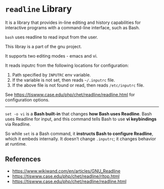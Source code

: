 # `readline` Library

It is a library that provides in-line editing and history capabilities for interactive programs with a command-line interface, such as Bash.

`bash` uses readline to read input from the user.

This libray is a part of the gnu project.

It supports two editing modes - emacs and vi.

It reads inputrc from the following locations for configuration:
1. Path specified by `INPUTRC` env variable.
2. If the variable is not set, then reads `~/.inputrc` file.
3. If the above file is not found or read, then reads `/etc/inputrc` file.

See https://tiswww.case.edu/php/chet/readline/readline.html for configuration options.

---
`set -o vi` is a **Bash built-in** that changes **how Bash uses Readline**. Bash uses Readline for input, and this command tells Bash to use **vi keybindings** via Readline.

So while `set` is a Bash command, it **instructs Bash to configure Readline**, which it embeds internally. It doesn’t change `.inputrc`; it changes behavior at runtime.

## References

- https://www.wikiwand.com/en/articles/GNU_Readline
- https://tiswww.case.edu/php/chet/readline/rltop.html
- https://tiswww.case.edu/php/chet/readline/readline.html

